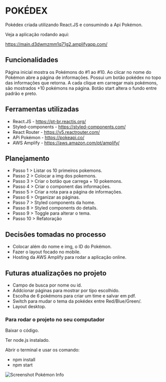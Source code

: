 # POKÉDEX

Pokédex criada utilizando React.JS e consumindo a Api Pokémon.

Veja a aplicação rodando aqui:

https://main.d3dwmzmm1q71g2.amplifyapp.com/

## Funcionalidades

Página inicial mostra os Pokémons do #1 ao #10.
Ao clicar no nome do Pokémon abre a página de informações.
Possui um botão pokédex no topo das informações que retorna.
A cada clique em carregar mais pokémons, são mostrados +10 pokémons na página.
Botão start altera o fundo entre padrão e preto.

## Ferramentas utilizadas

- React.JS - https://pt-br.reactjs.org/
- Styled-components - https://styled-components.com/
- React Router - https://v5.reactrouter.com/
- APi Pokémon - https://pokeapi.co/
- AWS Amplify - https://aws.amazon.com/pt/amplify/

## Planejamento

- Passo 1 > Listar os 10 primeiros pokemons.
- Passo 2 > Colocar a img dos pokemons.
- Passo 3 > Criar o botão que carrega + 10 pokemons.
- Passo 4 > Criar o component das informações.
- Passo 5 > Criar a rota para a página de informações.
- Passo 6 > Organizar as páginas.
- Passo 7 > Styled components da home.
- Passo 8 > Styled components do details.
- Passo 9 > Toggle para alterar o tema.
- Passo 10 > Refatoração

## Decisões tomadas no processo

- Colocar além do nome e img, o ID do Pokémon.
- Fazer o layout focado no mobile.
- Hosting da AWS Amplify para rodar a aplicação online.

## Futuras atualizações no projeto

- Campo de busca por nome ou id.
- Addcionar páginas para mostrar por tipo escolhido.
- Escolha de 6 pokémons para criar um time e salvar em pdf.
- Switch para mudar o tema da pokédex entre Red/Blue/Green/.
- Layout desktop.

### Para rodar o projeto no seu computador

Baixar o código.

Ter node.js instalado.

Abrir o terminal e usar os comando:
- npm install
- npm start

![Screenshot Pokémon Info](https://i.ibb.co/YNtT5Wn/Screenshot-2.png)
